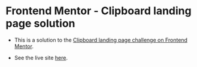 # Frontend Mentor - Clipboard landing page solution

- This is a solution to the [Clipboard landing page challenge on Frontend Mentor](https://www.frontendmentor.io/challenges/clipboard-landing-page-5cc9bccd6c4c91111378ecb9).

- See the live site [here](https://fem-clipboard-lp.netlify.app/).

